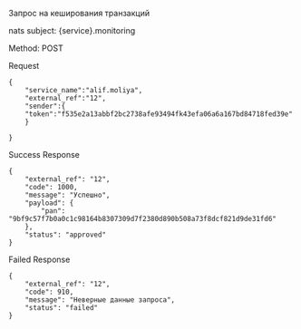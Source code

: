 Запрос на кеширования транзакций

nats subject: {service}.monitoring

Method: POST

Request

```
{
    "service_name":"alif.moliya",
    "external_ref":"12",
    "sender":{
    "token":"f535e2a13abbf2bc2738afe93494fk43efa06a6a167bd84718fed39e"
    }
    
}

```

Success Response

```
{
    "external_ref": "12",
    "code": 1000,
    "message": "Успешно",
    "payload": {
        "pan": "9bf9c57f7b0a0c1c98164b8307309d7f2380d890b508a73f8dcf821d9de31fd6"
    },
    "status": "approved"
}

```

Failed Response

```
{
    "external_ref": "12",
    "code": 910,
    "message": "Неверные данные запроса",
    "status": "failed"
}

```


